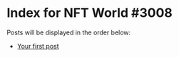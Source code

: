 # Index for NFT World #3008
Posts will be displayed in the order below:

- [Your first post](./001-first.md)

